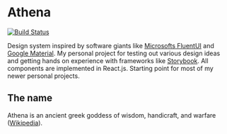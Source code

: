 # Athena
[![Build Status](https://dev.azure.com/tobiaskammersgaard/athena/_apis/build/status/joeangry.athena?branchName=main)](https://dev.azure.com/tobiaskammersgaard/athena/_build/latest?definitionId=3&branchName=main)

Design system inspired by software giants like [Microsofts FluentUI](https://developer.microsoft.com/en-us/fluentui/) and [Google Material](https://material.io/). My personal project for testing out various design ideas and getting hands on experience with frameworks like [Storybook](https://storybook.js.org/). All components are implemented in React.js. Starting point for most of my newer personal projects.


## The name

Athena is an ancient greek goddess of wisdom, handicraft, and warfare ([Wikipedia](https://en.wikipedia.org/wiki/Athena)).
